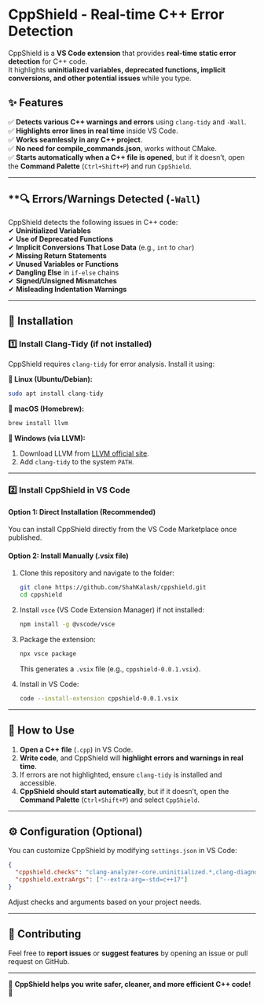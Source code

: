 # **CppShield - Real-time C++ Error Detection**

CppShield is a **VS Code extension** that provides **real-time static error detection** for C++ code.  
It highlights **uninitialized variables, deprecated functions, implicit conversions, and other potential issues** while you type.

## **✨ Features**

✅ **Detects various C++ warnings and errors** using `clang-tidy` and `-Wall`.  
✅ **Highlights error lines in real time** inside VS Code.  
✅ **Works seamlessly in any C++ project**.  
✅ **No need for compile_commands.json**, works without CMake.  
✅ **Starts automatically when a C++ file is opened**, but if it doesn’t, open the **Command Palette** (`Ctrl+Shift+P`) and run `CppShield`.

---

## **🔍 Errors/Warnings Detected (`-Wall`)

CppShield detects the following issues in C++ code:  
✔ **Uninitialized Variables**  
✔ **Use of Deprecated Functions**  
✔ **Implicit Conversions That Lose Data** (e.g., `int` to `char`)  
✔ **Missing Return Statements**  
✔ **Unused Variables or Functions**  
✔ **Dangling Else** in `if-else` chains  
✔ **Signed/Unsigned Mismatches**  
✔ **Misleading Indentation Warnings**

---

## **🚀 Installation**

### **1️⃣ Install Clang-Tidy (if not installed)**

CppShield requires `clang-tidy` for error analysis. Install it using:

**🔹 Linux (Ubuntu/Debian):**

```sh
sudo apt install clang-tidy
```

**🔹 macOS (Homebrew):**

```sh
brew install llvm
```

**🔹 Windows (via LLVM):**

1. Download LLVM from [LLVM official site](https://releases.llvm.org/).
2. Add `clang-tidy` to the system `PATH`.

---

### **2️⃣ Install CppShield in VS Code**

#### **Option 1: Direct Installation (Recommended)**

You can install CppShield directly from the VS Code Marketplace once published.

#### **Option 2: Install Manually (.vsix file)**

1. Clone this repository and navigate to the folder:
   ```sh
   git clone https://github.com/ShahKalash/cppshield.git
   cd cppshield
   ```
2. Install `vsce` (VS Code Extension Manager) if not installed:
   ```sh
   npm install -g @vscode/vsce
   ```
3. Package the extension:

   ```sh
   npx vsce package
   ```

   This generates a `.vsix` file (e.g., `cppshield-0.0.1.vsix`).

4. Install in VS Code:
   ```sh
   code --install-extension cppshield-0.0.1.vsix
   ```

---

## **🎯 How to Use**

1. **Open a C++ file** (`.cpp`) in VS Code.
2. **Write code**, and CppShield will **highlight errors and warnings in real time**.
3. If errors are not highlighted, ensure `clang-tidy` is installed and accessible.
4. **CppShield should start automatically**, but if it doesn’t, open the **Command Palette** (`Ctrl+Shift+P`) and select `CppShield`.

---

## **⚙️ Configuration (Optional)**

You can customize CppShield by modifying `settings.json` in VS Code:

```json
{
  "cppshield.checks": "clang-analyzer-core.uninitialized.*,clang-diagnostic-*",
  "cppshield.extraArgs": ["--extra-arg=-std=c++17"]
}
```

Adjust checks and arguments based on your project needs.

---

## **📢 Contributing**

Feel free to **report issues** or **suggest features** by opening an issue or pull request on GitHub.

---

🚀 **CppShield helps you write safer, cleaner, and more efficient C++ code!** 🚀
